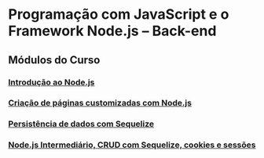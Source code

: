 # Programação com JavaScript e o Framework Node.js – Back-end

## Módulos do Curso

### [Introdução ao Node.js](nodejs/README.md)

### [Criação de páginas customizadas com Node.js](paginas-customizadas-com-nodejs/README.md)

### [Persistência de dados com Sequelize](sequelize/README.md)

### [Node.js Intermediário, CRUD com Sequelize, cookies e sessões](crud-nodejs-cookies-sessoes/README.md)
